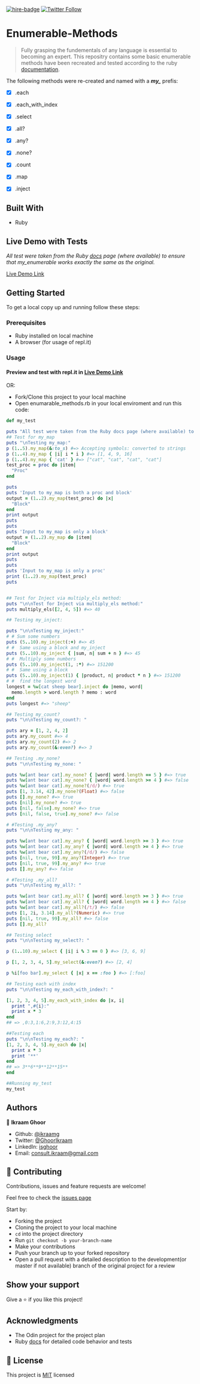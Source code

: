 [![hire-badge](https://img.shields.io/badge/Consult%20/%20Hire%20Ikraam-Click%20to%20Contact-brightgreen)](mailto:consult.ikraam@gmail.com) [![Twitter Follow](https://img.shields.io/twitter/follow/GhoorIkraam?label=Follow%20Ikraam%20on%20Twitter&style=social)](https://twitter.com/GhoorIkraam)

# Enumerable-Methods

> Fully grasping the fundementals of any language is essential to becoming an expert. This repositry contains some basic enumerable methods have been recreated and tested according to the ruby [documentation](https://ruby-doc.org/core-2.6.5/Enumerable.html).

The following methods were re-created and named with a ***my_*** prefis:

- [x] .each
- [x] .each_with_index
- [x] .select
- [x] .all?
- [x] .any?
- [x] .none?
- [x] .count
- [x] .map
- [x] .inject



## Built With

- Ruby

## Live Demo with Tests

*All test were taken from the Ruby [docs](https://ruby-doc.org/core-2.6.5/Enumerable.html) page (where available) to ensure that my_enumerable works exactly the same as the original.*

[Live Demo Link](https://repl.it/@iks007/EnumerablesTestBench)

## Getting Started

To get a local copy up and running follow these steps:

### Prerequisites

- Ruby installed on local machine
- A browser (for usage of repl.it)

### Usage

#### Preview and test with repl.it in [Live Demo Link](https://repl.it/@iks007/EnumerablesTestBench)

OR:

- Fork/Clone this project to your local machine
- Open enumarable_methods.rb in your local enviroment and run this code:

``` Ruby
def my_test

puts "All test were taken from the Ruby docs page (where available) to ensure that my_enumerable works exactly the same as the original."
## Test for my_map
puts "\nTesting my_map:"
p (1..5).my_map(&:to_s) #=> Accepting symbols: converted to strings
p (1..4).my_map { |i| i * i } #=> [1, 4, 9, 16]
p (1..4).my_map { 'cat' } #=> ["cat", "cat", "cat", "cat"]
test_proc = proc do |item|
  "Proc"
end

puts
puts 'Input to my_map is both a proc and block'
output = (1..2).my_map(test_proc) do |x|
  "Block"
end
print output
puts
puts
puts 'Input to my_map is only a block'
output = (1..2).my_map do |item|
  "Block"
end
print output
puts
puts
puts 'Input to my_map is only a proc'
print (1..2).my_map(test_proc)
puts


## Test for Inject via multiply_els method:
puts "\n\nTest for Inject via multiply_els method:"
puts multiply_els([2, 4, 5]) #=> 40

## Testing my_inject:

puts "\n\nTesting my_inject:"
# # Sum some numbers
puts (5..10).my_inject(:+) #=> 45
# #  Same using a block and my_inject
puts (5..10).my_inject { |sum, n| sum + n } #=> 45
# #  Multiply some numbers
puts (5..10).my_inject(1, :*) #=> 151200
# #  Same using a block
puts (5..10).my_inject(1) { |product, n| product * n } #=> 151200
# #  find the longest word
longest = %w[cat sheep bear].inject do |memo, word|
  memo.length > word.length ? memo : word
end
puts longest #=> "sheep"

## Testing my_count?
puts "\n\nTesting my_count?: "

puts ary = [1, 2, 4, 2]
puts ary.my_count #=> 4
puts ary.my_count(2) #=> 2
puts ary.my_count(&:even?) #=> 3

## Testing .my_none?
puts "\n\nTesting my_none: "

puts %w[ant bear cat].my_none? { |word| word.length == 5 } #=> true
puts %w[ant bear cat].my_none? { |word| word.length >= 4 } #=> false
puts %w[ant bear cat].my_none?(/d/) #=> true
puts [1, 3.14, 42].my_none?(Float) #=> false
puts [].my_none? #=> true
puts [nil].my_none? #=> true
puts [nil, false].my_none? #=> true
puts [nil, false, true].my_none? #=> false

# #Testing .my_any?
puts "\n\nTesting my_any: "

puts %w[ant bear cat].my_any? { |word| word.length >= 3 } #=> true
puts %w[ant bear cat].my_any? { |word| word.length >= 4 } #=> true
puts %w[ant bear cat].my_any?(/d/) #=> false
puts [nil, true, 99].my_any?(Integer) #=> true
puts [nil, true, 99].my_any? #=> true
puts [].my_any? #=> false

# #Testing .my_all?
puts "\n\nTesting my_all?: "

puts %w[ant bear cat].my_all? { |word| word.length >= 3 } #=> true
puts %w[ant bear cat].my_all? { |word| word.length >= 4 } #=> false
puts %w[ant bear cat].my_all?(/t/) #=> false
puts [1, 2i, 3.14].my_all?(Numeric) #=> true
puts [nil, true, 99].my_all? #=> false
puts [].my_all?

## Testing select
puts "\n\nTesting my_select?: "

p (1..10).my_select { |i| i % 3 == 0 } #=> [3, 6, 9]

p [1, 2, 3, 4, 5].my_select(&:even?) #=> [2, 4]

p %i[foo bar].my_select { |x| x == :foo } #=> [:foo]

## Testing each with index
puts "\n\nTesting my_each_with_index?: "

[1, 2, 3, 4, 5].my_each_with_index do |x, i|
  print ",#{i}:"
  print x * 3
end
## => ,0:3,1:6,2:9,3:12,4:15

##Testing each
puts "\n\nTesting my_each?: "
[1, 2, 3, 4, 5].my_each do |x|
  print x * 3
  print '**'
end
## => 3**6**9**12**15**
end

##Running my_test
my_test
```

## Authors

👤 **Ikraam Ghoor**

- Github: [@ikraamg](https://github.com/ikraamg)
- Twitter: [@GhoorIkraam](https://twitter.com/GhoorIkraam)
- LinkedIn: [isghoor](https://linkedin.com/isghoor)
- Email: [consult.ikraam@gmail.com](mailto:consult.ikraam@gmail.com)

## 🤝 Contributing

Contributions, issues and feature requests are welcome!

Feel free to check the [issues page](https://github.com/ikraamg/Enumerable-Methods/issues)

Start by:

- Forking the project
- Cloning the project to your local machine
- `cd` into the project directory
- Run `git checkout -b your-branch-name`
- Make your contributions
- Push your branch up to your forked repository
- Open a pull request with a detailed description to the development(or master if not available) branch of the original project for a review

## Show your support

Give a ⭐️ if you like this project!

## Acknowledgments

- The Odin project for the project plan
- Ruby [docs](https://ruby-doc.org/core-2.6.5/Enumerable.html) for detailed code behavior and tests

## 📝 License

This project is [MIT](LICENSE) licensed
